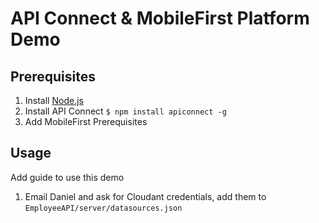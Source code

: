 # API Connect & MobileFirst Platform Demo

## Prerequisites
1. Install [Node.js](https://nodejs.org)
2. Install API Connect `$ npm install apiconnect -g`
3. Add MobileFirst Prerequisites

## Usage

Add guide to use this demo

1. Email Daniel and ask for Cloudant credentials, add them to
`EmployeeAPI/server/datasources.json`
